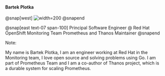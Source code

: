 #### Bartek Plotka

@snap[west]
![width=200](https://storage.googleapis.com/gopherizeme.appspot.com/gophers/1a34872cf0ec375b9fc44ce654fc03a5abc42dc4.png)
@snapend

@snap[east text-07 span-100]
Principal Software Engineer @ Red Hat
OpenShift Monitoring Team
Prometheus and Thanos Maintainer
@snapend

Note:

My name is Bartek Plotka, I am an engineer working at Red Hat in the Monitoring team, I love open source and solving problems
using Go.
I am part of Prometheus Team and I am a co-author of Thanos project, which is a durable system for scaling Prometheus.
